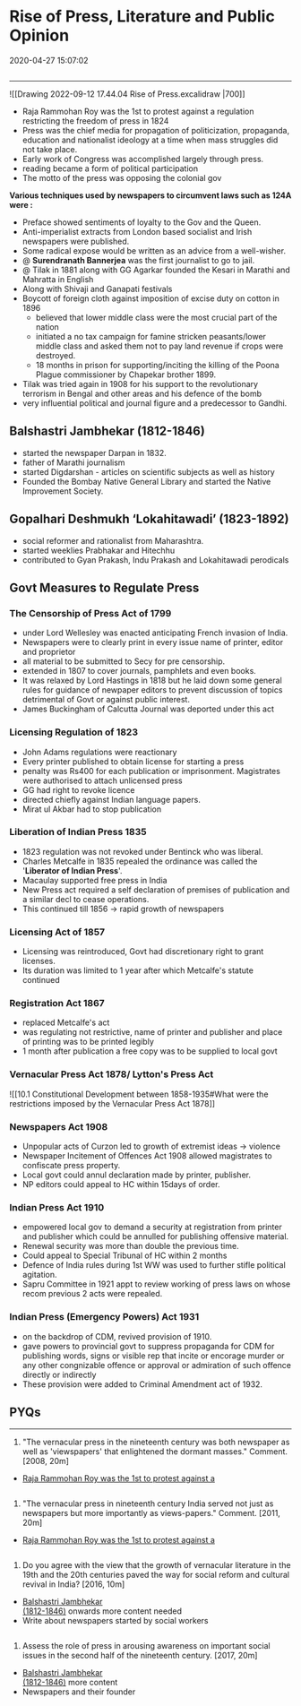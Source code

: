 # Rise of Press, Literature and Public Opinion

2020-04-27 15:07:02

```toc
```

---

![[Drawing 2022-09-12 17.44.04 Rise of Press.excalidraw |700]]

- Raja Rammohan Roy was the 1st to protest against a regulation restricting the freedom of press in 1824
- Press was the chief media for propagation of politicization, propaganda, education and nationalist ideology at a time when mass struggles did not take place.
- Early work of Congress was accomplished largely through press.
- reading became a form of political participation
- The motto of the press was opposing the colonial gov

**Various techniques used by newspapers to circumvent laws such as 124A were :**

- Preface showed sentiments of loyalty to the Gov and the Queen.
- Anti-imperialist extracts from London based socialist and Irish newspapers were published.
- Some radical expose would be written as an advice from a well-wisher.
- @ **Surendranath Bannerjea** was the first journalist to go to jail.
- @ Tilak in 1881 along with GG Agarkar founded the Kesari in Marathi and Mahratta in English
- Along with Shivaji and Ganapati festivals
- Boycott of foreign cloth against imposition of excise duty on cotton in 1896
    - believed that lower middle class were the most crucial part of the nation
    - initiated a no tax campaign for famine stricken peasants/lower middle class and asked them not to pay land revenue if crops were destroyed.
    - 18 months in prison for supporting/inciting the killing of the Poona Plague commissioner by Chapekar brother 1899.
- Tilak was tried again in 1908 for his support to the revolutionary terrorism in Bengal and other areas and his defence of the bomb
- very influential political and journal figure and a predecessor to Gandhi.

## Balshastri Jambhekar (1812-1846)

- started the newspaper Darpan in 1832.
- father of Marathi journalism
- started Digdarshan - articles on scientific subjects as well as history
- Founded the Bombay Native General Library and started the Native Improvement Society.

## Gopalhari Deshmukh ‘Lokahitawadi’ (1823-1892)

- social reformer and rationalist from Maharashtra.
- started weeklies Prabhakar and Hitechhu
- contributed to Gyan Prakash, Indu Prakash and Lokahitawadi perodicals

## Govt Measures to Regulate Press

### The Censorship of Press Act of 1799

- under Lord Wellesley was enacted anticipating French invasion of India.
- Newspapers were to clearly print in every issue name of printer, editor and proprietor
- all material to be submitted to Secy for pre censorship.
- extended in 1807 to cover journals, pamphlets and even books.
- It was relaxed by Lord Hastings in 1818 but he laid down some general rules for guidance of newpaper editors to prevent discussion of topics detrimental of Govt or against public interest.
- James Buckingham of Calcutta Journal was deported under this act

### Licensing Regulation of 1823

- John Adams regulations were reactionary
- Every printer published to obtain license for starting a press
- penalty was Rs400 for each publication or imprisonment. Magistrates were authorised to attach unlicensed press
- GG had right to revoke licence
- directed chiefly against Indian language papers.
- Mirat ul Akbar had to stop publication

### Liberation of Indian Press 1835

- 1823 regulation was not revoked under Bentinck who was liberal.
- Charles Metcalfe in 1835 repealed the ordinance was called the '**Liberator of Indian Press**'.
- Macaulay supported free press in India
- New Press act required a self declaration of premises of publication and a similar decl to cease operations.
- This continued till 1856 -> rapid growth of newspapers

### Licensing Act of 1857

- Licensing was reintroduced, Govt had discretionary right to grant licenses.
- Its duration was limited to 1 year after which Metcalfe's statute continued

### Registration Act 1867

- replaced Metcalfe's act
- was regulating not restrictive, name of printer and publisher and place of printing was to be printed legibly
- 1 month after publication a free copy was to be supplied to local govt

### Vernacular Press Act 1878/ Lytton's Press Act

![[10.1 Constitutional Development between 1858-1935#What were the restrictions imposed by the Vernacular Press Act 1878]]

### Newspapers Act 1908

- Unpopular acts of Curzon led to growth of extremist ideas -> violence
- Newspaper Incitement of Offences Act 1908 allowed magistrates to confiscate press property.
- Local govt could annul declaration made by printer, publisher.
- NP editors could appeal to HC within 15days of order.

### Indian Press Act 1910

- empowered local gov to demand a security at registration from printer and publisher which could be annulled for publishing offensive material.
- Renewal security was more than double the previous time.
- Could appeal to Special Tribunal of HC within 2 months
- Defence of India rules during 1st WW was used to further stifle political agitation.
- Sapru Committee in 1921 appt to review working of press laws on whose recom previous 2 acts were repealed.

### Indian Press (Emergency Powers) Act 1931

- on the backdrop of CDM, revived provision of 1910.
- gave powers to provincial govt to suppress propaganda for CDM for publishing words, signs or visible rep that incite or encorage murder or any other congnizable offence or approval or admiration of such offence directly or indirectly
- These provision were added to Criminal Amendment act of 1932.

## PYQs

---

1. "The vernacular press in the nineteenth century was both newspaper as well as 'viewspapers' that enlightened the dormant masses." Comment. [2008, 20m]
- [Raja Rammohan Roy was the 1st to protest against a](onenote:[[Rise]]%20of%20Press,%20Literature%20and%20Public%20Opinion&section-id={B79FD829-FA0F-426F-B425-A852F19A4727}&page-id={D7ADF85E-456B-458A-AD2E-0C735C631F11}&object-id={A04A794A-653E-422E-9CA0-8F808735E385}&16&base-path=https://d.docs.live.net/bbc8be5bd337910c/Documents/History%20Optional/Modern%20History/Part%20I/Social%5eJ%20Cultural%20Dev.one)

```ad-Answer

```

1. "The vernacular press in nineteenth century India served not just as newspapers but more importantly as views-papers." Comment. [2011, 20m]
- [Raja Rammohan Roy was the 1st to protest against a](onenote:[[Rise]]%20of%20Press,%20Literature%20and%20Public%20Opinion&section-id={B79FD829-FA0F-426F-B425-A852F19A4727}&page-id={D7ADF85E-456B-458A-AD2E-0C735C631F11}&object-id={A04A794A-653E-422E-9CA0-8F808735E385}&16&base-path=https://d.docs.live.net/bbc8be5bd337910c/Documents/History%20Optional/Modern%20History/Part%20I/Social%5eJ%20Cultural%20Dev.one)

```ad-Answer

```

1. Do you agree with the view that the growth of vernacular literature in the 19th and the 20th centuries paved the way for social reform and cultural revival in India? [2016, 10m]
- [Balshastri Jambhekar  
(1812-1846)](onenote:[[Rise]]%20of%20Press,%20Literature%20and%20Public%20Opinion&section-id={B79FD829-FA0F-426F-B425-A852F19A4727}&page-id={D7ADF85E-456B-458A-AD2E-0C735C631F11}&object-id={42A58397-AB35-4718-95B9-60663279B2AC}&11&base-path=https://d.docs.live.net/bbc8be5bd337910c/Documents/History%20Optional/Modern%20History/Part%20I/Social%5eJ%20Cultural%20Dev.one) onwards more content needed
- Write about newspapers started by social workers

```ad-Answer

```

1. Assess the role of press in arousing awareness on important social issues in the second
half of the nineteenth century. [2017, 20m]
- [Balshastri Jambhekar  
(1812-1846)](onenote:[[Rise]]%20of%20Press,%20Literature%20and%20Public%20Opinion&section-id={B79FD829-FA0F-426F-B425-A852F19A4727}&page-id={D7ADF85E-456B-458A-AD2E-0C735C631F11}&object-id={42A58397-AB35-4718-95B9-60663279B2AC}&11&base-path=https://d.docs.live.net/bbc8be5bd337910c/Documents/History%20Optional/Modern%20History/Part%20I/Social%5eJ%20Cultural%20Dev.one) more content
- Newspapers and their founder

```ad-Answer

```
